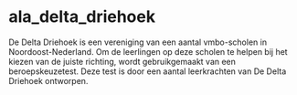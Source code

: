 # ala_delta_driehoek
De Delta Driehoek is een vereniging van een aantal vmbo-scholen in Noordoost-Nederland. Om de leerlingen op deze scholen te helpen bij het kiezen van de juiste richting, wordt gebruikgemaakt van een beroepskeuzetest. Deze test is door een aantal leerkrachten van De Delta Driehoek ontworpen.

